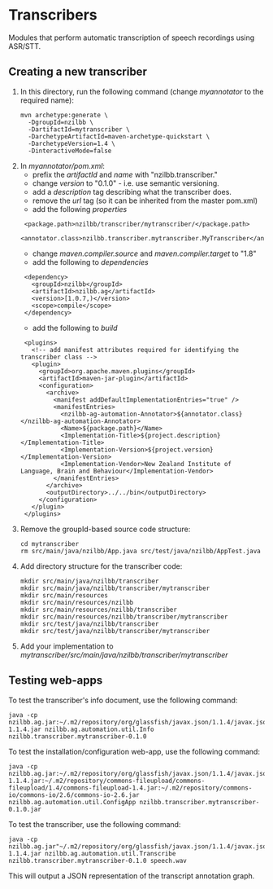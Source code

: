 # Transcribers

Modules that perform automatic transcription of speech recordings using ASR/STT.

## Creating a new transcriber

1. In this directory, run the following command (change *myannotator* to the required name):
   ```
   mvn archetype:generate \
     -DgroupId=nzilbb \
     -DartifactId=mytranscriber \
     -DarchetypeArtifactId=maven-archetype-quickstart \
     -DarchetypeVersion=1.4 \
     -DinteractiveMode=false
   ```
2. In *myannotator/pom.xml*:
   - prefix the *artifactId* and *name* with "nzilbb.transcriber."
   - change *version* to "0.1.0" - i.e. use semantic versioning.
   - add a *description* tag describing what the transcriber does.
   - remove the *url* tag (so it can be inherited from the master pom.xml)
   - add the following *properties*
   ```
    <package.path>nzilbb/transcriber/mytranscriber/</package.path>
    <annotator.class>nzilbb.transcriber.mytranscriber.MyTranscriber</annotator.class>
   ```
   - change *maven.compiler.source* and *maven.compiler.target* to "1.8"
   - add the following to *dependencies*
   ```
    <dependency>
      <groupId>nzilbb</groupId>
      <artifactId>nzilbb.ag</artifactId>
      <version>[1.0.7,)</version>
      <scope>compile</scope>
    </dependency>
   ```
   - add the following to *build*
   ```
    <plugins>
      <!-- add manifest attributes required for identifying the transcriber class -->
      <plugin>
        <groupId>org.apache.maven.plugins</groupId>
        <artifactId>maven-jar-plugin</artifactId>
        <configuration>
          <archive>
            <manifest addDefaultImplementationEntries="true" />
            <manifestEntries>
              <nzilbb-ag-automation-Annotator>${annotator.class}</nzilbb-ag-automation-Annotator>
              <Name>${package.path}</Name>
              <Implementation-Title>${project.description}</Implementation-Title>
              <Implementation-Version>${project.version}</Implementation-Version>
              <Implementation-Vendor>New Zealand Institute of Language, Brain and Behaviour</Implementation-Vendor>
            </manifestEntries>
          </archive>
          <outputDirectory>../../bin</outputDirectory>
        </configuration>
      </plugin>
    </plugins>
   ```
3. Remove the groupId-based source code structure:
   ```
   cd mytranscriber
   rm src/main/java/nzilbb/App.java src/test/java/nzilbb/AppTest.java
   ```
4. Add directory structure for the transcriber code:
   ```
   mkdir src/main/java/nzilbb/transcriber
   mkdir src/main/java/nzilbb/transcriber/mytranscriber
   mkdir src/main/resources
   mkdir src/main/resources/nzilbb
   mkdir src/main/resources/nzilbb/transcriber
   mkdir src/main/resources/nzilbb/transcriber/mytranscriber
   mkdir src/test/java/nzilbb/transcriber
   mkdir src/test/java/nzilbb/transcriber/mytranscriber
   ```
5. Add your implementation to *mytranscriber/src/main/java/nzilbb/transcriber/mytranscriber*

## Testing web-apps

To test the transcriber's info document, use the following command:

```
java -cp nzilbb.ag.jar:~/.m2/repository/org/glassfish/javax.json/1.1.4/javax.json-1.1.4.jar nzilbb.ag.automation.util.Info nzilbb.transcriber.mytranscriber-0.1.0
```

To test the installation/configuration web-app, use the following command:

```
java -cp nzilbb.ag.jar:~/.m2/repository/org/glassfish/javax.json/1.1.4/javax.json-1.1.4.jar:~/.m2/repository/commons-fileupload/commons-fileupload/1.4/commons-fileupload-1.4.jar:~/.m2/repository/commons-io/commons-io/2.6/commons-io-2.6.jar  nzilbb.ag.automation.util.ConfigApp nzilbb.transcriber.mytranscriber-0.1.0.jar
```

To test the transcriber, use the following command:

```
java -cp nzilbb.ag.jar"~/.m2/repository/org/glassfish/javax.json/1.1.4/javax.json-1.1.4.jar nzilbb.ag.automation.util.Transcribe nzilbb.transcriber.mytranscriber-0.1.0 speech.wav
```

This will output a JSON representation of the transcript annotation graph.

